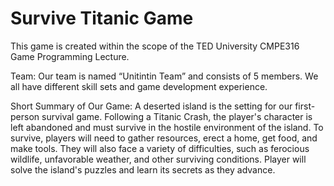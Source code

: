 # Survive Titanic Game

This game is created within the scope of the TED University CMPE316 Game Programming Lecture.

Team:
Our team is named “Unitintin Team” and consists of 5 members. We all have different skill sets and game development experience.

Short Summary of Our Game:
A deserted island is the setting for our first-person survival game. Following a Titanic Crash, the player's character is left abandoned and must survive in the hostile environment of the island. To survive, players will need to gather resources, erect a home, get food, and make tools. They will also face a variety of difficulties, such as ferocious wildlife, unfavorable weather, and other surviving conditions. Player will solve the island's puzzles and learn its secrets as they advance.